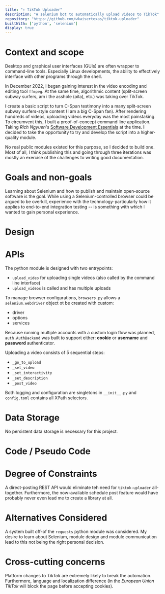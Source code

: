 ```yaml
---
title: "⬆️ TikTok Uploader"
description: "A selenium bot to automatically upload videos to TikTok"
repository: "https://github.com/wkaisertexas/tiktok-uploader"
builtWith: ['python', 'selenium']
display: true
---
```


# Context and scope

Desktop and graphical user interfaces (GUIs) are often wrapper to command-line tools. Especially Linux developments, the ability to effectively interface with other programs through the shell. 

In December 2022, I began gaining interest in the video encoding and editing tool `ffmpeg`. At the same time, algorithmic content (split-screen subway surfers, am i the asshole (aita), etc.) was taking over TikTok.

I create a basic script to turn C-Span testimony into a many split-screen subway surfers-style content (I am a big C-Span fan). After rendering hundreds of videos, uploading videos everyday was the most painstaking. To circumvent this, I built a proof-of-concept command line application. Taking *Rich Ngyuen*'s [Software Development Essentials](https://uva-cs3140-sp23.github.io) at the time. I decided to take the opportunity to try and develop the script into a higher-quality module.

No real public modules existed for this purpose, so I decided to build one. Most of all, I think publishing this and going through three iterations was mostly an exercise of the challenges to writing good documentation.

# Goals and non-goals

Learning about Selenium and how to publish and maintain open-source software is the goal. While using a Selenium-controlled browser could be argued to be overkill, experience with the technology-particularly how it applies to end-to-end integration testing -- is something with which I wanted to gain personal experience. 

# Design

# APIs

The python module is designed with two entrypoints:
- `upload_video` for uploading single videos (also called by the command line interface)
- `upload_videos` is called and has multiple uploads

To manage browser configurations, `browsers.py` allows a `selenium.webdriver` object ot be created with custom: 
- driver
- options
- services

Because running multiple accounts with a custom login flow was planned, `auth.AuthBackend` was built to support either: **cookie** or **username** and **password** authenticator. 

Uploading a video consists of 5 sequential steps:
- `_go_to_upload`
- `_set_video`
- `_set_interactivity`
- `_set_description`
- `_post_video`

Both logging and configuration are singletons in `__init__.py` and `config.toml` contains all XPath selectors.

# Data Storage

No persistent data storage is necessary for this project.

# Code / Pseudo Code

# Degree of Constraints

A direct-posting REST API would eliminate teh need for `tiktok-uploader` all-together. Furthermore, the now-available schedule post feature would have probably never even lead me to create a library at all.

# Alternatives Considered

A system built off-of the `requests` python module was considered. My desire to learn about Selenium, module design and module communication lead to this not being the right personal decision. 

# Cross-cutting concerns


Platform changes to *TikTok* are extremely likely to break the automation. Furthermore, language and localization difference (in the *European Union* *TikTok* will block the page before accepting cookies).